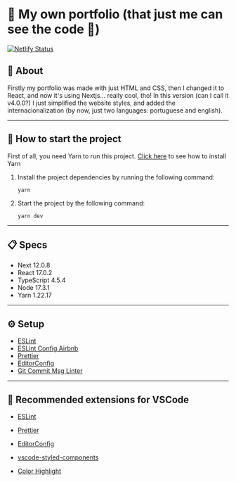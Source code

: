 # 🚀 My own portfolio (that just me can see the code 🧐)

[![Netlify Status](https://api.netlify.com/api/v1/badges/d7aff8f9-2791-4ea4-882d-69f2bfcde0f2/deploy-status)](https://app.netlify.com/sites/luanpanno-portfolio/deploys)

## 👋 About

Firstly my portfolio was made with just HTML and CSS, then I changed it to React, and now it's using Nextjs... really cool, tho! In this version (can I call it v4.0.0?) I just simplified the website styles, and added the internacionalization (by now, just two languages: portuguese and english).

<hr />

## 🔧 How to start the project

First of all, you need Yarn to run this project. [Click here](https://classic.yarnpkg.com/en/docs/install#debian-stable) to see how to install Yarn

1.  Install the project dependencies by running the following command:

        yarn

2.  Start the project by the following command:

        yarn dev

<hr />

## 📋 Specs

- Next 12.0.8
- React 17.0.2
- TypeScript 4.5.4
- Node 17.3.1
- Yarn 1.22.17

<hr />

## ⚙️ Setup

- [ESLint](https://eslint.org/)
- [ESLint Config Airbnb](https://github.com/airbnb/javascript)
- [Prettier](https://prettier.io/)
- [EditorConfig](https://editorconfig.org/)
- [Git Commit Msg Linter](https://github.com/legend80s/commit-msg-linter#readme)

<hr />

## 📝︎ Recommended extensions for VSCode

- [ESLint](https://marketplace.visualstudio.com/items?itemName=dbaeumer.vscode-eslint)

- [Prettier](https://marketplace.visualstudio.com/items?itemName=esbenp.prettier-vscode)

- [EditorConfig](https://marketplace.visualstudio.com/items?itemName=EditorConfig.EditorConfig)

- [vscode-styled-components](https://marketplace.visualstudio.com/items?itemName=jpoissonnier.vscode-styled-components)

- [Color Highlight](https://marketplace.visualstudio.com/items?itemName=naumovs.color-highlight)
